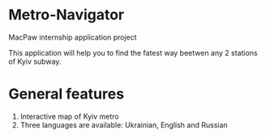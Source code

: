 # Metro-Navigator

MacPaw internship application project

This application will help you to find the fatest way beetwen any 2 stations of Kyiv subway.

# General features 
1) Interactive map of Kyiv metro
2) Three languages are available: Ukrainian, English and Russian
